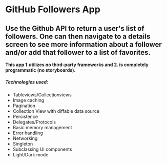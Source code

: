 # GitHub Followers App

## Use the Github API to return a user's list of followers. One can then navigate to a details screen to see more information about a follower and/or add that follower to a list of favorites.

**This app 1.utilizes no third-party frameworks and 2. is completely programmatic (no storyboards).**

##### Technologies used:

- Tableviews/Collectionviews
- Image caching
- Pagination
- Collection View with diffable data source
- Persistence
- Delegates/Protocols
- Basic memory management
- Error handling
- Networking
- Singleton
- Subclassing UI components
- Light/Dark mode

